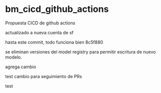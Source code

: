 # bm_cicd_github_actions
Propuesta CICD de github actions

actualizado a nueva cuenta de sf

hasta este commit, todo funciona bien 8c5f880

se eliminan versiones del model registry para permitir escritura de nuevo modelo.

agrega cambio

test cambio para seguimiento de PRs

test